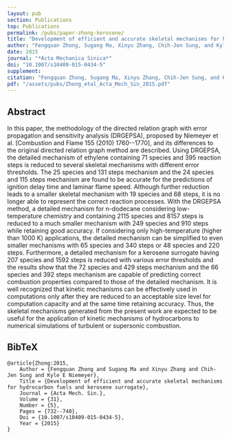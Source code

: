 ```yaml
---
layout: pub
section: Publications
top: Publications
permalink: /pubs/paper-zhong-kerosene/
title: "Development of efficient and accurate skeletal mechanisms for hydrocarbon fuels and kerosene surrogate"
author: "Fengquan Zhong, Sugang Ma, Xinyu Zhang, Chih-Jen Sung, and Kyle E. Niemeyer"
date: 2015
journal: "*Acta Mechanica Sinica*"
doi: "10.1007/s10409-015-0434-5"
supplement:
citation: "Fengquan Zhong, Sugang Ma, Xinyu Zhang, Chih-Jen Sung, and Kyle E. Niemeyer (2015), Development of efficient and accurate skeletal mechanisms for hydrocarbon fuels and kerosene surrogate, *Acta Mech Sin*, 31(5) 732--740, doi:10.1007/s10409-015-0434-5"
pdf: "/assets/pubs/Zhong_etal_Acta_Mech_Sin_2015.pdf"
---
```


## Abstract

In this paper, the methodology of the directed relation graph with error propagation and sensitivity analysis (DRGEPSA), proposed by Niemeyer et al. \[Combustion and Flame 155 (2010) 1760--1770\], and its differences to the original directed relation graph method are described. Using DRGEPSA, the detailed mechanism of ethylene containing 71 species and 395 reaction steps is reduced to several skeletal mechanisms with different error thresholds. The 25 species and 131 steps mechanism and the 24 species and 115 steps mechanism are found to be accurate for the predictions of ignition delay time and laminar flame speed. Although further reduction leads to a smaller skeletal mechanism with 19 species and 68 steps, it is no longer able to represent the correct reaction processes. With the DRGEPSA method, a detailed mechanism for n-dodecane considering low-temperature chemistry and containing 2115 species and 8157 steps is reduced to a much smaller mechanism with 249 species and 910 steps while retaining good accuracy. If considering only high-temperature (higher than 1000 K) applications, the detailed mechanism can be simplified to even smaller mechanisms with 65 species and 340 steps or 48 species and 220 steps. Furthermore, a detailed mechanism for a kerosene surrogate having 207 species and 1592 steps is reduced with various error thresholds and the results show that the 72 species and 429 steps mechanism and the 66 species and 392 steps mechanism are capable of predicting correct combustion properties compared to those of the detailed mechanism. It is well recognized that kinetic mechanisms can be effectively used in computations only after they are reduced to an acceptable size level for computation capacity and at the same time retaining accuracy. Thus, the skeletal mechanisms generated from the present work are expected to be useful for the application of kinetic mechanisms of hydrocarbons to numerical simulations of turbulent or supersonic combustion.

## BibTeX

    @article{Zhong:2015,
        Author = {Fengquan Zhong and Sugang Ma and Xinyu Zhang and Chih-Jen Sung and Kyle E Niemeyer},
        Title = {Development of efficient and accurate skeletal mechanisms for hydrocarbon fuels and kerosene surrogate},
        Journal = {Acta Mech. Sin.},
        Volume = {31},
        Number = {5},
        Pages = {732--740},
        Doi = {10.1007/s10409-015-0434-5},
        Year = {2015}
    }
